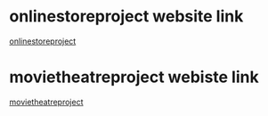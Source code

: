 # onlinestoreproject website link
[onlinestoreproject](https://zamansproject.com)

# movietheatreproject webiste link
[movietheatreproject](https://showadmitone.herokuapp.com/)